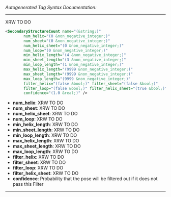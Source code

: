 <!-- THIS IS AN AUTOGENERATED FILE: Don't edit it directly, instead change the schema definition in the code itself. -->

_Autogenerated Tag Syntax Documentation:_

---
XRW TO DO

```xml
<SecondaryStructureCount name="(&string;)"
        num_helix="(0 &non_negative_integer;)"
        num_sheet="(0 &non_negative_integer;)"
        num_helix_sheet="(0 &non_negative_integer;)"
        num_loop="(0 &non_negative_integer;)"
        min_helix_length="(4 &non_negative_integer;)"
        min_sheet_length="(3 &non_negative_integer;)"
        min_loop_length="(1 &non_negative_integer;)"
        max_helix_length="(9999 &non_negative_integer;)"
        max_sheet_length="(9999 &non_negative_integer;)"
        max_loop_length="(9999 &non_negative_integer;)"
        filter_helix="(false &bool;)" filter_sheet="(false &bool;)"
        filter_loop="(false &bool;)" filter_helix_sheet="(true &bool;)"
        confidence="(1.0 &real;)" />
```

-   **num_helix**: XRW TO DO
-   **num_sheet**: XRW TO DO
-   **num_helix_sheet**: XRW TO DO
-   **num_loop**: XRW TO DO
-   **min_helix_length**: XRW TO DO
-   **min_sheet_length**: XRW TO DO
-   **min_loop_length**: XRW TO DO
-   **max_helix_length**: XRW TO DO
-   **max_sheet_length**: XRW TO DO
-   **max_loop_length**: XRW TO DO
-   **filter_helix**: XRW TO DO
-   **filter_sheet**: XRW TO DO
-   **filter_loop**: XRW TO DO
-   **filter_helix_sheet**: XRW TO DO
-   **confidence**: Probability that the pose will be filtered out if it does not pass this Filter

---
